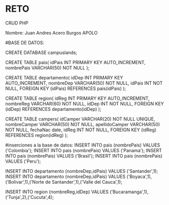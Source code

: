 # RETO
CRUD PHP

Nombre: Juan Andres Acero Burgos
APOLO

#BASE DE DATOS:

CREATE DATABASE campuslands;

CREATE TABLE pais(
	 idPais INT PRIMARY KEY AUTO_INCREMENT,
	 nombrePais VARCHAR(50) NOT NULL
);

CREATE TABLE departamento(
	idDep INT PRIMARY KEY AUTO_INCREMENT,
	nombreDep VARCHAR(50) NOT NULL,
	idPais INT NOT NULL,
	FOREIGN KEY (idPais) REFERENCES pais(idPais)
);

CREATE TABLE region(
	idReg INT PRIMARY KEY AUTO_INCREMENT,
	nombreReg VARCHAR(60) NOT NULL,
	idDep INT NOT NULL,
	FOREIGN KEY (idDep) REFERENCES departamento(idDep)
);

CREATE TABLE campers(
	idCamper VARCHAR(20) NOT NULL UNIQUE,
	nombreCamper VARCHAR(50) NOT NULL,
	apellidoCamper VARCHAR(50) NOT NULL,
	fechaNac date,
	idReg INT NOT NULL,
	FOREIGN KEY (idReg) REFERENCES region(idReg)
);

#inserciones a la base de datos:
INSERT INTO pais (nombrePais) VALUES ('Colombia');
INSERT INTO pais (nombrePais) VALUES ('Panama');
INSERT INTO pais (nombrePais) VALUES ('Brasil');
INSERT INTO pais (nombrePais) VALUES ('Peru');

INSERT INTO departamento (nombreDep,idPais) VALUES ('Santander',1);
INSERT INTO departamento (nombreDep,idPais) VALUES ('Boyaca',1),('Bolivar',1),('Norte de Santander',1),('Valle del Cauca',1);

INSERT INTO region (nombreReg,idDep) VALUES ('Bucaramanga',1),('Tunja',2),('Cucuta',4);
